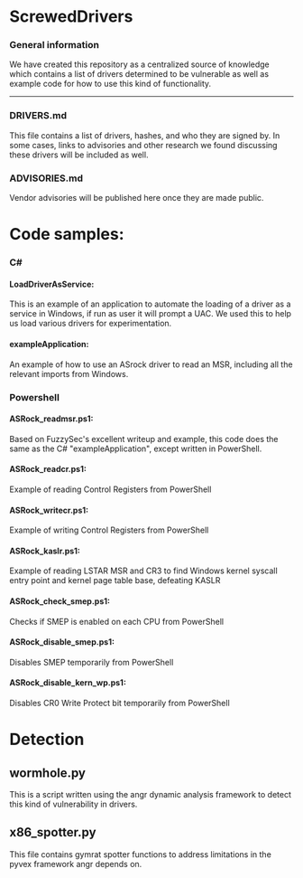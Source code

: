 ScrewedDrivers
======

### General information
We have created this repository as a centralized source of knowledge which contains a list of drivers determined to be vulnerable as well as example code for how to use this kind of functionality.

***
### DRIVERS.md
This file contains a list of drivers, hashes, and who they are signed by.  In some cases, links to advisories and other research we found discussing these drivers will be included as well.

### ADVISORIES.md
Vendor advisories will be published here once they are made public.

# Code samples:
### C#
#### LoadDriverAsService: 
This is an example of an application to automate the loading of a driver as a service in Windows, if run as user it will prompt a UAC. We used this to help us load various drivers for experimentation.
#### exampleApplication: 
An example of how to use an ASrock driver to read an MSR, including all the relevant imports from Windows.

### Powershell
#### ASRock_readmsr.ps1:
Based on FuzzySec's excellent writeup and example, this code does the same as the C# "exampleApplication", except written in PowerShell.

#### ASRock_readcr.ps1:
Example of reading Control Registers from PowerShell

#### ASRock_writecr.ps1:
Example of writing Control Registers from PowerShell

#### ASRock_kaslr.ps1:
Example of reading LSTAR MSR and CR3 to find Windows kernel syscall entry point and kernel page table base, defeating KASLR

#### ASRock_check_smep.ps1:
Checks if SMEP is enabled on each CPU from PowerShell

#### ASRock_disable_smep.ps1:
Disables SMEP temporarily from PowerShell

#### ASRock_disable_kern_wp.ps1:
Disables CR0 Write Protect bit temporarily from PowerShell 

# Detection
## wormhole.py
This is a script written using the angr dynamic analysis framework to detect this kind of vulnerability in drivers.

## x86_spotter.py
This file contains gymrat spotter functions to address limitations in the pyvex framework angr depends on.

